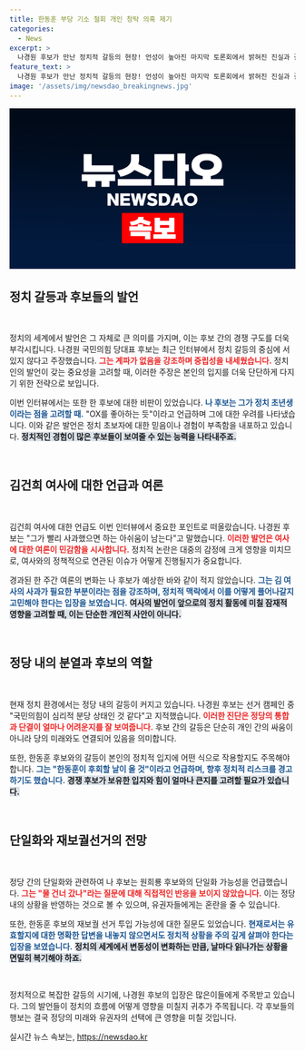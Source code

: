 ```yaml
---
title: 한동훈 부당 기소 철회 개인 청탁 의혹 제기
categories:
  - News
excerpt: >
  나경원 후보가 만난 정치적 갈등의 현장! 언성이 높아진 마지막 토론회에서 밝혀진 진실과 갈등의 중심, 그리고 김건희 여사의 사과 요구까지, 어떤 이야기가 숨겨져 있을까? 클릭하고 모든 사실을 확인하세요!
feature_text: >
  나경원 후보가 만난 정치적 갈등의 현장! 언성이 높아진 마지막 토론회에서 밝혀진 진실과 갈등의 중심, 그리고 김건희 여사의 사과 요구까지, 어떤 이야기가 숨겨져 있을까? 클릭하고 모든 사실을 확인하세요!
image: '/assets/img/newsdao_breakingnews.jpg'
---
```


<p><img src="/assets/img/newsdao_breakingnews.jpg" alt="cryptoinkorea 속보" /></p>

<h2 data-ke-size="size26">정치 갈등과 후보들의 발언</h2>

<p data-ke-size="size16">&nbsp;</p>

<p>정치의 세계에서 발언은 그 자체로 큰 의미를 가지며, 이는 후보 간의 경쟁 구도를 더욱 부각시킵니다. 나경원 국민의힘 당대표 후보는 최근 인터뷰에서 정치 갈등의 중심에 서 있지 않다고 주장했습니다. <b><span style="color: #ee2323;">그는 계파가 없음을 강조하며 중립성을 내세웠습니다.</span></b> 정치인의 발언이 갖는 중요성을 고려할 때, 이러한 주장은 본인의 입지를 더욱 단단하게 다지기 위한 전략으로 보입니다.</p>

<p>이번 인터뷰에서는 또한 한 후보에 대한 비판이 있었습니다. <b><span style="color: #1a5490;">나 후보는 그가 정치 초년생이라는 점을 고려할 때.</span></b> "OX를 좋아하는 듯"이라고 언급하며 그에 대한 우려를 나타냈습니다. 이와 같은 발언은 정치 초보자에 대한 믿음이나 경험이 부족함을 내포하고 있습니다. <b><span style="background-color: #21538527;">정치적인 경험이 많은 후보들이 보여줄 수 있는 능력을 나타내주죠.</span></b></p>

<p data-ke-size="size16">&nbsp;</p>

<h2 data-ke-size="size26">김건희 여사에 대한 언급과 여론</h2>

<p data-ke-size="size16">&nbsp;</p>

<p>김건희 여사에 대한 언급도 이번 인터뷰에서 중요한 포인트로 떠올랐습니다. 나경원 후보는 "그가 빨리 사과했으면 하는 아쉬움이 남는다"고 말했습니다. <b><span style="color: #ee2323;">이러한 발언은 여사에 대한 여론이 민감함을 시사합니다.</span></b> 정치적 논란은 대중의 감정에 크게 영향을 미치므로, 여사와의 정책적으로 연관된 이슈가 어떻게 진행될지가 중요합니다.</p>

<p>경과된 한 주간 여론의 변화는 나 후보가 예상한 바와 같이 적지 않았습니다. <b><span style="color: #1a5490;">그는 김 여사의 사과가 필요한 부분이라는 점을 강조하며, 정치적 맥락에서 이를 어떻게 풀어나갈지 고민해야 한다는 입장을 보였습니다.</span></b> <b><span style="background-color: #21538527;">여사의 발언이 앞으로의 정치 활동에 미칠 잠재적 영향을 고려할 때, 이는 단순한 개인적 사안이 아니다.</span></b></p>

<p data-ke-size="size16">&nbsp;</p>

<h2 data-ke-size="size26">정당 내의 분열과 후보의 역할</h2>

<p data-ke-size="size16">&nbsp;</p>

<p>현재 정치 환경에서는 정당 내의 갈등이 커지고 있습니다. 나경원 후보는 선거 캠페인 중 "국민의힘이 심리적 분당 상태인 것 같다"고 지적했습니다. <b><span style="color: #ee2323;">이러한 진단은 정당의 통합과 단결이 얼마나 어려운지를 잘 보여줍니다.</span></b> 후보 간의 갈등은 단순히 개인 간의 싸움이 아니라 당의 미래와도 연결되어 있음을 의미합니다.</p>

<p>또한, 한동훈 후보와의 갈등이 본인의 정치적 입지에 어떤 식으로 작용할지도 주목해야 합니다. <b><span style="color: #1a5490;">그는 "한동훈이 후회할 날이 올 것"이라고 언급하며, 향후 정치적 리스크를 경고하기도 했습니다.</span></b> <b><span style="background-color: #21538527;">경쟁 후보가 보유한 입지와 힘이 얼마나 큰지를 고려할 필요가 있습니다.</span></b></p>

<p data-ke-size="size16">&nbsp;</p>

<h2 data-ke-size="size26">단일화와 재보궐선거의 전망</h2>

<p data-ke-size="size16">&nbsp;</p>

<p>정당 간의 단일화와 관련하여 나 후보는 원희룡 후보와의 단일화 가능성을 언급했습니다. <b><span style="color: #ee2323;">그는 "물 건너 갔나"라는 질문에 대해 직접적인 반응을 보이지 않았습니다.</span></b> 이는 정당 내의 상황을 반영하는 것으로 볼 수 있으며, 유권자들에게는 혼란을 줄 수 있습니다.</p>

<p>또한, 한동훈 후보의 재보궐 선거 투입 가능성에 대한 질문도 있었습니다. <b><span style="color: #1a5490;">현재로서는 유효할지에 대한 명확한 답변을 내놓지 않으면서도 정치적 상황을 주의 깊게 살펴야 한다는 입장을 보였습니다.</span></b> <b><span style="background-color: #21538527;">정치의 세계에서 변동성이 변화하는 만큼, 날마다 읽나가는 상황을 면밀히 복기해야 하죠.</span></b></p>

<p data-ke-size="size16">&nbsp;</p>

<p>정치적으로 복잡한 갈등의 시기에, 나경원 후보의 입장은 많은이들에게 주목받고 있습니다. 그의 발언들이 정치의 흐름에 어떻게 영향을 미칠지 귀추가 주목됩니다. 각 후보들의 행보는 결국 정당의 미래와 유권자의 선택에 큰 영향을 미칠 것입니다.</p>
실시간 뉴스 속보는, <a href="https://newsdao.kr" rel="dofollow">https://newsdao.kr</a>


